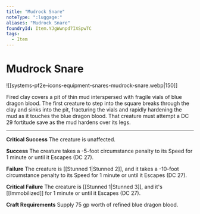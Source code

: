 ```yaml
---
title: "Mudrock Snare"
noteType: ":luggage:"
aliases: "Mudrock Snare"
foundryId: Item.YJgWwnpd7IXSpwTC
tags:
  - Item
---
```


# Mudrock Snare
![[systems-pf2e-icons-equipment-snares-mudrock-snare.webp|150]]

Fired clay covers a pit of thin mud interspersed with fragile vials of blue dragon blood. The first creature to step into the square breaks through the clay and sinks into the pit, fracturing the vials and rapidly hardening the mud as it touches the blue dragon blood. That creature must attempt a DC 29 fortitude save as the mud hardens over its legs.

* * *

**Critical Success** The creature is unaffected.

**Success** The creature takes a -5-foot circumstance penalty to its Speed for 1 minute or until it Escapes (DC 27).

**Failure** The creature is [[Stunned 1|Stunned 2]], and it takes a -10-foot circumstance penalty to its Speed for 1 minute or until it Escapes (DC 27).

**Critical Failure** The creature is [[Stunned 1|Stunned 3]], and it's [[Immobilized]] for 1 minute or until it Escapes (DC 27).

**Craft Requirements** Supply 75 gp worth of refined blue dragon blood.
